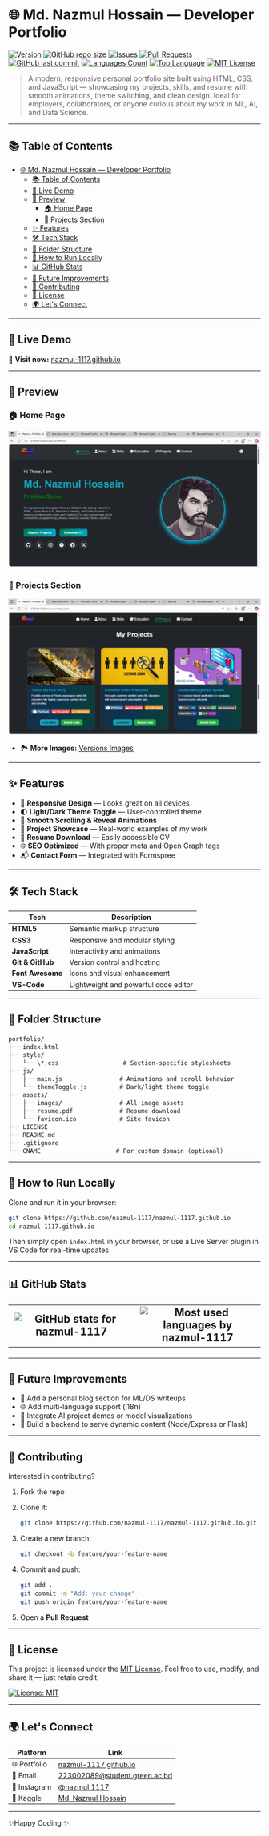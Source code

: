 # 🌐 Md. Nazmul Hossain — Developer Portfolio

[![Version](https://img.shields.io/badge/Version-3.0.4-2f7270?logo=Git&logoColor=green)](https://github.com/nazmul-1117/nazmul-1117.github.io/blob/main/CHANGELOG.md)
[![GitHub repo size](https://img.shields.io/github/repo-size/nazmul-1117/nazmul-1117.github.io)](https://github.com/nazmul-1117/nazmul-1117.github.io)
[![Issues](https://img.shields.io/github/issues/nazmul-1117/nazmul-1117.github.io)](https://github.com/nazmul-1117/nazmul-1117.github.io/issues)
[![Pull Requests](https://img.shields.io/github/issues-pr/nazmul-1117/nazmul-1117.github.io)](https://github.com/nazmul-1117/nazmul-1117.github.io)
[![GitHub last commit](https://img.shields.io/github/last-commit/nazmul-1117/nazmul-1117.github.io)](https://github.com/nazmul-1117/nazmul-1117.github.io)
[![Languages Count](https://img.shields.io/github/languages/count/nazmul-1117/nazmul-1117.github.io)](https://github.com/nazmul-1117/nazmul-1117.github.io)
[![Top Language](https://img.shields.io/github/languages/top/nazmul-1117/nazmul-1117.github.io)](https://github.com/nazmul-1117/nazmul-1117.github.io)
[![MIT License](https://img.shields.io/github/license/nazmul-1117/nazmul-1117.github.io)](LICENSE)


> A modern, responsive personal portfolio site built using HTML, CSS, and JavaScript — showcasing my projects, skills, and resume with smooth animations, theme switching, and clean design. Ideal for employers, collaborators, or anyone curious about my work in ML, AI, and Data Science.

---

## 📚 Table of Contents

- [🌐 Md. Nazmul Hossain — Developer Portfolio](#-md-nazmul-hossain--developer-portfolio)
  - [📚 Table of Contents](#-table-of-contents)
  - [🚀 Live Demo](#-live-demo)
  - [📸 Preview](#-preview)
    - [🏠 Home Page](#-home-page)
    - [💼 Projects Section](#-projects-section)
  - [✨ Features](#-features)
  - [🛠️ Tech Stack](#️-tech-stack)
  - [📁 Folder Structure](#-folder-structure)
  - [🧪 How to Run Locally](#-how-to-run-locally)
  - [📊 GitHub Stats](#-github-stats)
  - [🔮 Future Improvements](#-future-improvements)
  - [🤝 Contributing](#-contributing)
  - [📄 License](#-license)
  - [🌍 Let's Connect](#-lets-connect)

---

## 🚀 Live Demo

🔗 **Visit now:** [nazmul-1117.github.io](https://nazmul-1117.github.io/)

---

## 📸 Preview

### 🏠 Home Page
![Home Page](assets/image/readme/screenshot-home.png)

### 💼 Projects Section
![Projects](assets/image/readme/screenshot-projects.png)

- 🏞 **More Images:** [Versions Images](https://github.com/nazmul-1117/nazmul-1117.github.io/tree/main/image/version/)
---

## ✨ Features

- 📱 **Responsive Design** — Looks great on all devices
- 🌓 **Light/Dark Theme Toggle** — User-controlled theme
- 🎯 **Smooth Scrolling & Reveal Animations**
- 💼 **Project Showcase** — Real-world examples of my work
- 📄 **Resume Download** — Easily accessible CV
- 🌐 **SEO Optimized** — With proper meta and Open Graph tags
- 📬 **Contact Form** — Integrated with Formspree

---

## 🛠️ Tech Stack

| Tech            | Description                    |
|-----------------|--------------------------------|
| **HTML5**       | Semantic markup structure      |
| **CSS3**        | Responsive and modular styling |
| **JavaScript**  | Interactivity and animations   |
| **Git & GitHub**| Version control and hosting    |
| **Font Awesome**| Icons and visual enhancement   |
| **VS-Code**     | Lightweight and powerful code editor |

---

## 📁 Folder Structure

```
portfolio/
├── index.html
├── style/
│   └── \*.css                  # Section-specific stylesheets
├── js/
│   ├── main.js                # Animations and scroll behavior
│   └── themeToggle.js         # Dark/light theme toggle
├── assets/
│   ├── images/                # All image assets
│   ├── resume.pdf             # Resume download
│   └── favicon.ico            # Site favicon
├── LICENSE
├── README.md
├── .gitignore
└── CNAME                     # For custom domain (optional)

```

---

## 🧪 How to Run Locally

Clone and run it in your browser:

```bash
git clone https://github.com/nazmul-1117/nazmul-1117.github.io
cd nazmul-1117.github.io
```

Then simply open `index.html` in your browser, or use a Live Server plugin in VS Code for real-time updates.

---

## 📊 GitHub Stats<table>
  <tr>
    <td align="center" width="50%">
      <!-- GitHub Stats Card -->
      <picture>
        <source
          media="(prefers-color-scheme: dark)"
          srcset="https://github-readme-stats.vercel.app/api?username=nazmul-1117&show_icons=true&hide_border=true&theme=tokyonight"
        />
        <source
          media="(prefers-color-scheme: light), (prefers-color-scheme: no-preference)"
          srcset="https://github-readme-stats.vercel.app/api?username=nazmul-1117&show_icons=true&hide_border=true&theme=light"
        />
        <img
          src="https://github-readme-stats.vercel.app/api?username=nazmul-1117&show_icons=true&hide_border=true&theme=light"
          alt="GitHub stats for nazmul-1117"
          width="100%"
        />
      </picture>
    </td>
    <td align="center" width="50%">
      <!-- Top Languages Card -->
      <picture>
        <source
          media="(prefers-color-scheme: dark)"
          srcset="https://github-readme-stats.vercel.app/api/top-langs/?username=nazmul-1117&layout=compact&theme=tokyonight&langs_count=10&hide_border=true&bg_color=1e1e2f&title_color=FF73C6&text_color=FFFFFF&icon_color=FF73C6&custom_title=Most%20Used%20Languages"
        />
        <source
          media="(prefers-color-scheme: light), (prefers-color-scheme: no-preference)"
          srcset="https://github-readme-stats.vercel.app/api/top-langs/?username=nazmul-1117&layout=compact&theme=light&langs_count=10&hide_border=true&bg_color=ffffff&title_color=FF69B4&text_color=333333&icon_color=FF69B4&custom_title=Most%20Used%20Languages"
        />
        <img
          src="https://github-readme-stats.vercel.app/api/top-langs/?username=nazmul-1117&layout=compact&theme=light&langs_count=10&hide_border=true&bg_color=ffffff&title_color=FF69B4&text_color=333333&icon_color=FF69B4&custom_title=Most%20Used%20Languages"
          alt="Most used languages by nazmul-1117"
          width="100%"
        />
      </picture>
    </td>
  </tr>
</table>

---

## 🔮 Future Improvements

* 📝 Add a personal blog section for ML/DS writeups
* 🌐 Add multi-language support (i18n)
* 🧠 Integrate AI project demos or model visualizations
* 🧾 Build a backend to serve dynamic content (Node/Express or Flask)

---

## 🤝 Contributing

Interested in contributing?

1. Fork the repo
2. Clone it:

   ```bash
   git clone https://github.com/nazmul-1117/nazmul-1117.github.io.git
   ```
3. Create a new branch:

   ```bash
   git checkout -b feature/your-feature-name
   ```
4. Commit and push:

   ```bash
   git add .
   git commit -m "Add: your change"
   git push origin feature/your-feature-name
   ```
5. Open a **Pull Request**

---

## 📄 License

This project is licensed under the [MIT License](LICENSE).
Feel free to use, modify, and share it — just retain credit.

[![License: MIT](https://img.shields.io/badge/License-MIT-green.svg)](https://opensource.org/licenses/MIT)

---

## 🌍 Let's Connect

| Platform     | Link                                                                  |
| ------------ | --------------------------------------------------------------------- |
| 🌐 Portfolio | [nazmul-1117.github.io](https://nazmul-1117.github.io/)               |
| 📧 Email     | [223002089@student.green.ac.bd](mailto:223002089@student.green.ac.bd) |
| 💼 Instagram | [@nazmul.1117](https://www.instagram.com/nazmul.1117/)                |
| 🧠 Kaggle    | [Md. Nazmul Hossain](https://www.kaggle.com/nazmul1117)               |

---
✨Happy Coding ✨